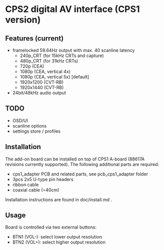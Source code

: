 CPS2 digital AV interface (CPS1 version)
==============

Features (current)
--------------------------
* framelocked 59.64Hz output with max. 40 scanline latency
  * 240p_CRT (for 15kHz CRTs and capture)
  * 480p_CRT (for 31kHz CRTs)
  * 720p (CEA)
  * 1080p (CEA, vertical 4x)
  * 1080p (CEA, vertical 5x) [default]
  * 1920x1200 (CVT-RB)
  * 1920x1440 (CVT-RB)
* 24bit/48kHz audio output

TODO
--------------------------
* OSD/UI
* scanline options
* settings store / profiles

Installation
--------------------------
The add-on board can be installed on top of CPS1 A-board (88617A revisions currently supported). The following additional parts are required:

* cps1_adapter PCB and related parts, see pcb_cps1_adapter folder
* 3pcs 2x5 U-type pin headers
* ribbon cable
* coaxial cable (~40cm)

Installation instructions are found in doc/install.md .

Usage
--------------------------
Board is controlled via two external buttons:
* BTN1 (VOL-): select lower output resolution
* BTN2 (VOL+): select higher output resolution
